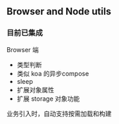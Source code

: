 ## Browser and Node utils

### 目前已集成
Browser 端
- 类型判断
- 类似 koa 的异步compose
- sleep
- 扩展对象属性
- 扩展 storage 对象功能

业务引入时，自动支持按需加载和构建
